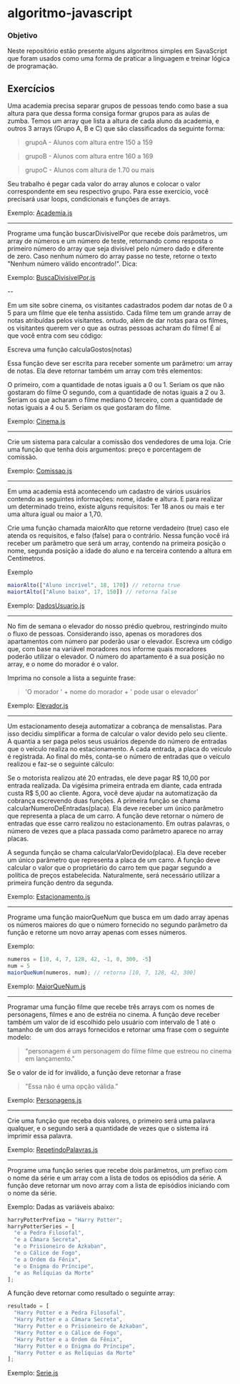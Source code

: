 # algoritmo-javascript

### Objetivo

Neste repositório estão presente alguns algoritmos simples em SavaScript que foram usados como uma forma de praticar a linguagem e treinar lógica de programação.

## Exercícios

Uma academia precisa separar grupos de pessoas tendo como base a sua altura para que dessa forma consiga formar grupos para as aulas de zumba. Temos um array que lista a altura de cada aluno da academia, e outros 3 arrays (Grupo A, B e C) que são classificados da seguinte forma: 

>grupoA - Alunos com altura entre 150 a 159

>grupoB - Alunos com altura entre 160 a 169

>grupoC - Alunos com altura de 1.70 ou mais

Seu trabalho é pegar cada valor do array alunos e colocar o valor correspondente em seu respectivo grupo. Para esse exercício, você precisará usar loops, condicionais e funções de arrays. 

Exemplo: [Academia.js](Academia.js)

---

Programe uma função buscarDivisivelPor que recebe dois parâmetros, um array de números e um número de teste, 
retornando como resposta o primeiro número do array que seja divisível pelo número dado e diferente de zero. 
Caso nenhum número do array passe no teste, retorne o texto "Nenhum número válido encontrado!".
Dica:

Exemplo: [BuscaDivisivelPor.js](BuscaDivisivelPor.js)

--

Em um site sobre cinema, os visitantes cadastrados podem dar notas de 0 a 5 para um filme que ele tenha assistido. Cada filme tem um grande array de notas atribuídas pelos visitantes. ontudo, além de dar notas para os filmes, os visitantes querem ver o que as outras pessoas acharam do filme! É aí que você entra com seu código:

Escreva uma função calculaGostos(notas)

Essa função deve ser escrita para receber somente um parâmetro: um array de notas. Ela deve retornar também um array com três elementos:

O primeiro, com a quantidade de notas iguais a 0 ou 1. Seriam os que não gostaram do filme O segundo, com a quantidade de notas iguais a 2 ou 3. Seriam os que acharam o filme mediano O terceiro, com a quantidade de notas iguais a 4 ou 5. Seriam os que gostaram do filme.

Exemplo: [Cinema.js](Cinema.js)

---

Crie um sistema para calcular a comissão dos vendedores de uma loja. Crie uma função que tenha dois argumentos: preço e porcentagem de comissão.

Exemplo: [Comissao.js](Comissao.js)

---

Em uma  academia está acontecendo um cadastro de vários usuários contendo as seguintes informações: nome, idade e altura. E para realizar um determinado treino, existe alguns requisitos: Ter 18 anos ou mais e ter uma altura igual ou maior a 1,70.

Crie uma função chamada maiorAlto que retorne verdadeiro (true) caso ele atenda os requisitos, e falso (false) para o contrário. Nessa função você irá receber um parâmetro que será um array, contendo na primeira posição o nome, segunda posição a idade do aluno e na terceira contendo a altura em Centímetros.

Exemplo

```javascript
maiorAlto(["Aluno incrível", 18, 170]) // retorna true
maiortAlto(["Aluno baixo", 17, 150]) // retorna false
```

Exemplo: [DadosUsuario.js](DadosUsuario.js)

---

No fim de semana o elevador do nosso prédio quebrou, restringindo muito o fluxo de pessoas. Considerando isso, apenas os moradores dos apartamentos com número par poderão usar o elevador. Escreva um código que, com base na variável moradores nos informe quais moradores poderão utilizar o elevador. O número do apartamento é a sua posição no array, e o nome do morador é o valor.

Imprima no console a lista a seguinte frase: 
>'O morador ' + nome do morador + ' pode usar o elevador'

Exemplo: [Elevador.js](Elevador.js)

---

Um estacionamento deseja automatizar a cobrança de mensalistas. Para isso decidiu simplificar a forma de calcular o valor devido pelo seu cliente. A quantia a ser paga pelos seus usuários depende do número de entradas que o veículo realiza no estacionamento. A cada entrada, a placa do veículo é registrada. Ao final do mês, conta-se o número de entradas que o veículo realizou e faz-se o seguinte cálculo:

Se o motorista realizou até 20 entradas, ele deve pagar R$ 10,00 por entrada realizada. Da vigésima primeira entrada em diante, cada entrada custa R$ 5,00 ao cliente. Agora, você deve ajudar na automatização da cobrança escrevendo duas funções. A primeira função se chama calcularNumeroDeEntradas(placa). Ela deve receber 
um único parâmetro que representa a placa de um carro. A função deve retornar o número de entradas que esse carro realizou no estacionamento. Em outras palavras, o número de vezes que a placa passada como parâmetro aparece no array placas.

A segunda função se chama calcularValorDevido(placa). Ela deve receber um único parâmetro que representa a placa de um carro. A função deve calcular o valor que o proprietário do carro tem que pagar segundo a política de preços estabelecida. Naturalmente, será necessário utilizar a primeira função dentro da segunda.

Exemplo: [Estacionamento.js](Estacionamento.js)

---

Programe uma função maiorQueNum que busca em um dado array apenas os números maiores do que o número fornecido no segundo parâmetro da função e retorne um novo array apenas com esses números.

Exemplo:

```javascript
numeros = [10, 4, 7, 128, 42, -1, 0, 300, -5]
num = 5
maiorQueNum(numeros, num); // retorna [10, 7, 128, 42, 300]
```
Exemplo: [MaiorQueNum.js](MaiorQueNum.js)

---

Programar uma função filme que recebe três arrays com os nomes de personagens, filmes e ano de estréia no cinema. A função deve receber também um valor de id escolhido pelo usuário com 
intervalo de 1 até o tamanho de um dos arrays fornecidos e retornar uma frase com o seguinte modelo: 

>"personagem é um personagem do filme filme que estreou no cinema em lançamento." 

Se o valor de id for inválido, a função deve retornar a frase 
>"Essa não é uma opção válida."

Exemplo: [Personagens.js](Personagens.js)

---

Crie uma função que receba dois valores, o primeiro será uma palavra qualquer, e o segundo será a quantidade de vezes que o sistema irá imprimir essa palavra.

Exemplo: [RepetindoPalavras.js](RepetindoPalavras.js)

---


Programe uma função series que recebe dois parâmetros, um prefixo com o nome da série e um array com a lista de todos os episódios da série. A função deve retornar um novo array com a lista de episódios iniciando com o nome da série.

Exemplo: Dadas as variáveis abaixo:

```javascript
harryPotterPrefixo = "Harry Potter";
harryPotterSeries = [
  "e a Pedra Filosofal",
  "e a Câmara Secreta",
  "e o Prisioneiro de Azkaban",
  "e o Cálice de Fogo",
  "e a Ordem da Fênix",
  "e o Enigma do Príncipe",
  "e as Relíquias da Morte"
];
```

A função deve retornar como resultado o seguinte array:

```javascript
resultado = [
  "Harry Potter e a Pedra Filosofal",
  "Harry Potter e a Câmara Secreta",
  "Harry Potter e o Prisioneiro de Azkaban",
  "Harry Potter e o Cálice de Fogo",
  "Harry Potter e a Ordem da Fênix",
  "Harry Potter e o Enigma do Príncipe",
  "Harry Potter e as Relíquias da Morte"
];
```

Exemplo: [Serie.js](Serie.js)
